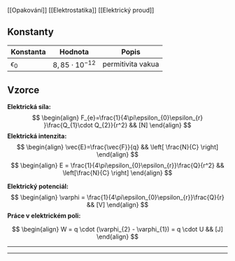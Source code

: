 [[Opakování]]
[[Elektrostatika]]
[[Elektrický proud]]

## Konstanty

| Konstanta      | Hodnota               | Popis             |
| -------------- | --------------------- | ----------------- |
| $\epsilon_{0}$ | $8,85 \cdot 10^{-12}$ | permitivita vakua |
## Vzorce
**Elektrická síla:**
$$
\begin{align}
F_{e}=\frac{1}{4\pi\epsilon_{0}\epsilon_{r} }\frac{Q_{1}\cdot Q_{2}}{r^2} && [N]
\end{align}
$$
**Elektrická intenzita:**
$$
\begin{align}
\vec{E}=\frac{\vec{F}}{q} && \left[ \frac{N}{C} \right]
\end{align}
$$
$$
\begin{align}
E = \frac{1}{4\pi\epsilon_{0}\epsilon_{r}}\frac{Q}{r^2} && \left[\frac{N}{C} \right]
\end{align}
$$

**Elektrický potenciál:**
$$
\begin{align}
\varphi = \frac{1}{4\pi\epsilon_{0}\epsilon_{r}}\frac{Q}{r} && [V]
\end{align}
$$
**Práce v elektrickém poli:**

$$
\begin{align}
W = q \cdot (\varphi_{2} - \varphi_{1}) = q \cdot U && [J]
\end{align}
$$

---

****